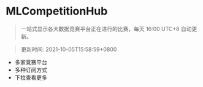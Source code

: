 # MLCompetitionHub

> 一站式显示各大数据竞赛平台正在进行的比赛，每天 16:00 UTC+8 自动更新。
  
> 更新时间: 2021-10-05T15:58:59+0800 

* 多家竞赛平台
* 多种订阅方式
* 下拉查看更多